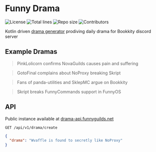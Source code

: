 # Funny Drama

![License](https://img.shields.io/github/license/FunnyGuilds/FunnyDrama)
![Total lines](https://img.shields.io/tokei/lines/github/FunnyGuilds/FunnyDrama)
![Repo size](https://img.shields.io/github/repo-size/FunnyGuilds/FunnyDrama)
![Contributors](https://img.shields.io/github/contributors/FunnyGuilds/FunnyDrama)

Kotlin driven [drama generator](https://drama.funnyguilds.net) prodiving daily drama for Bookkity discord server

## Example Dramas

> PinkLolicorn confirms NovaGuilds causes pain and suffering

> GotoFinal complains about NoProxy breaking Skript

> Fans of panda-utilities and SklepMC argue on Bookkity

> Skript breaks FunnyCommands support in FunnyOS

## API

Public instance available at [drama-api.funnyguilds.net](https://drama-api.funnyguilds.net)

`GET /api/v1/drama/create`
```json
{
  "drama": "Wvaffle is found to secretly like NoProxy"
}
```
